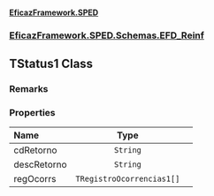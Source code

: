 #### [EficazFramework.SPED](EficazFrameworkSPED.md 'EficazFramework SPED')
### [EficazFramework.SPED.Schemas.EFD_Reinf](EficazFramework.SPED.Schemas.EFD_Reinf.md 'EficazFramework.SPED.Schemas.EFD_Reinf')

## TStatus1 Class

### Remarks
### Properties

| Name | Type | |
| :--- | :---: | :--- |
| cdRetorno | `String` |  |
| descRetorno | `String` |  |
| regOcorrs | `TRegistroOcorrencias1[]` |  |
